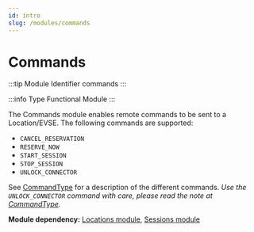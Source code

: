 ```yaml
---
id: intro
slug: /modules/commands
---
```

# Commands

:::tip Module Identifier
commands
:::

:::info Type
Functional Module
:::

The Commands module enables remote commands to be sent to a Location/EVSE. The following commands are supported:

* `CANCEL_RESERVATION`
* `RESERVE_NOW`
* `START_SESSION`
* `STOP_SESSION`
* `UNLOCK_CONNECTOR`

See [CommandType](/06-modules/08-commands/07-data-types.md#commandtype-enum) for a description of the different
commands. *Use the `UNLOCK_CONNECTOR` command with care, please read the note at
[CommandType](/06-modules/08-commands/07-data-types.md#commandtype-enum).*

**Module dependency:** [Locations module](/06-modules/03-locations/01-intro.md), [Sessions
module](/06-modules/04-sessions/01-intro.md)
